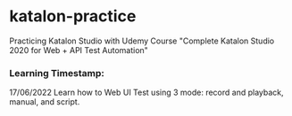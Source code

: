 # katalon-practice
 Practicing Katalon Studio with Udemy Course "Complete Katalon Studio 2020 for Web + API Test Automation"

 ### Learning Timestamp:

17/06/2022 Learn how to Web UI Test using 3 mode: record and playback, manual, and script.


